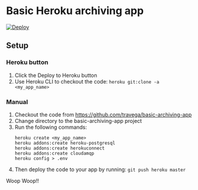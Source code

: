 # Basic Heroku archiving app

[![Deploy](https://www.herokucdn.com/deploy/button.svg)](https://heroku.com/deploy?template=https://github.com/travega/basic-archiving-app)

## Setup
### Heroku button

 1. Click the Deploy to Heroku button
 2. Use Heroku CLI to checkout the code: `heroku git:clone -a <my_app_name>`

### Manual

 1. Checkout the code from https://github.com/travega/basic-archiving-app
 2. Change directory to the basic-archiving-app project
 3. Run the following commands:
    ```
    heroku create <my_app_name>
    heroku addons:create heroku-postgresql
    heroku addons:create herokuconnect
    heroku addons:create cloudamqp
    heroku config > .env
    ```
 4. Then deploy the code to your app by running: `git push heroku master`

Woop Woop!!
